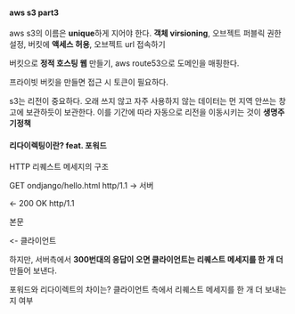 #### aws s3 part3

aws s3의 이름은 **unique**하게 지어야 한다. **객체 virsioning**, 오브젝트 퍼블릭 권한 설정, 버킷에 **액세스 허용**, 오브젝트 url 접속하기

버킷으로 **정적 호스팅 웹** 만들기, aws route53으로 도메인을 매핑한다.

프라이빗 버킷을 만들면 접근 시 토큰이 필요하다.

s3는 리전이 중요하다. 오래 쓰지 않고 자주 사용하지 않는 데이터는 먼 지역 안쓰는 창고에 보관하듯이 보관한다. 이를 기간에 따라 자동으로 리전을 이동시키는 것이 **생명주기정책**



#### 리다이렉팅이란? feat. 포워드

HTTP 리퀘스트 메세지의 구조

GET ondjango/hello.html http/1.1  -> 서버

<- 200 OK http/1.1 

 본문

<- 클라이언트



하지만, 서버측에서 **300번대의 응답이 오면 클라이언트는 리퀘스트 메세지를 한 개 더** 만들어 보낸다.



포워드와 리다이렉트의 차이는? 클라이언트 측에서 리퀘스트 메세지를 한 개 더 보내는지 여부


